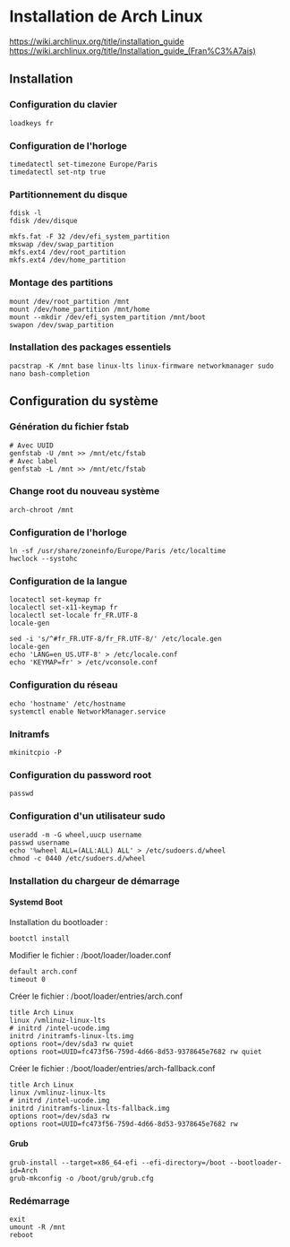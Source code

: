 # Installation de Arch Linux

https://wiki.archlinux.org/title/installation_guide
https://wiki.archlinux.org/title/Installation_guide_(Fran%C3%A7ais)

## Installation

### Configuration du clavier

```
loadkeys fr
```

### Configuration de l'horloge

```
timedatectl set-timezone Europe/Paris
timedatectl set-ntp true
```

### Partitionnement du disque

```
fdisk -l
fdisk /dev/disque

mkfs.fat -F 32 /dev/efi_system_partition
mkswap /dev/swap_partition
mkfs.ext4 /dev/root_partition
mkfs.ext4 /dev/home_partition
```

### Montage des partitions

```
mount /dev/root_partition /mnt
mount /dev/home_partition /mnt/home
mount --mkdir /dev/efi_system_partition /mnt/boot
swapon /dev/swap_partition
```

### Installation des packages essentiels

```
pacstrap -K /mnt base linux-lts linux-firmware networkmanager sudo nano bash-completion
```

## Configuration du système

### Génération du fichier fstab

```
# Avec UUID
genfstab -U /mnt >> /mnt/etc/fstab
# Avec label
genfstab -L /mnt >> /mnt/etc/fstab
```

### Change root du nouveau système

```
arch-chroot /mnt
```

### Configuration de l'horloge

```
ln -sf /usr/share/zoneinfo/Europe/Paris /etc/localtime
hwclock --systohc
```

### Configuration de la langue

```
locatectl set-keymap fr
localectl set-x11-keymap fr
localectl set-locale fr_FR.UTF-8 
locale-gen
```

```
sed -i 's/^#fr_FR.UTF-8/fr_FR.UTF-8/' /etc/locale.gen
locale-gen
echo 'LANG=en_US.UTF-8' > /etc/locale.conf
echo 'KEYMAP=fr' > /etc/vconsole.conf
```

### Configuration du réseau

```
echo 'hostname' /etc/hostname
systemctl enable NetworkManager.service
```

### Initramfs

```
mkinitcpio -P
```

### Configuration du password root

```
passwd
```

### Configuration d'un utilisateur sudo

```
useradd -m -G wheel,uucp username
passwd username
echo '%wheel ALL=(ALL:ALL) ALL' > /etc/sudoers.d/wheel
chmod -c 0440 /etc/sudoers.d/wheel
```

### Installation du chargeur de démarrage

#### Systemd Boot

Installation du bootloader :
```
bootctl install
```

Modifier le fichier : /boot/loader/loader.conf
```
default arch.conf
timeout 0
```

Créer le fichier : /boot/loader/entries/arch.conf
```
title Arch Linux
linux /vmlinuz-linux-lts
# initrd /intel-ucode.img
initrd /initramfs-linux-lts.img
options root=/dev/sda3 rw quiet
options root=UUID=fc473f56-759d-4d66-8d53-9378645e7682 rw quiet
```

Créer le fichier : /boot/loader/entries/arch-fallback.conf
```
title Arch Linux
linux /vmlinuz-linux-lts
# initrd /intel-ucode.img
initrd /initramfs-linux-lts-fallback.img
options root=/dev/sda3 rw
options root=UUID=fc473f56-759d-4d66-8d53-9378645e7682 rw
```

#### Grub

```
grub-install --target=x86_64-efi --efi-directory=/boot --bootloader-id=Arch
grub-mkconfig -o /boot/grub/grub.cfg
```



### Redémarrage

```
exit
umount -R /mnt
reboot
```